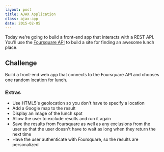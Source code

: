 ```yaml
---
layout: post
title: AJAX Application
class: ajax-app
date: 2015-02-05
---
```


Today we're going to build a front-end app that interacts with a REST API.
You'll use the [Foursquare API][foursquare-api] to build a site for finding an
awesome lunch place.

## Challenge

Build a front-end web app that connects to the Foursquare API and chooses one
random location for lunch.

### Extras

- Use HTML5's geolocation so you don't have to specify a location
- Add a Google map to the result
- Display an image of the lunch spot
- Allow the user to exclude results and run it again
- Save the results from Foursquare as well as any exclusions from the user so
  that the user doesn't have to wait as long when they return the next time
- Have the user authenticate with Foursquare, so the results are personalized

[foursquare-api]: https://developer.foursquare.com/docs/
